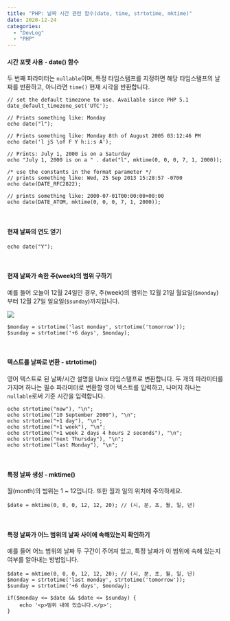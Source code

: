 ```yaml
---
title: "PHP: 날짜 시간 관련 함수(date, time, strtotime, mktime)"
date: 2020-12-24
categories: 
  - "DevLog"
  - "PHP"
---
```


#### **시간 포맷 사용 - date() 함수**

두 번째 파라미터는 `nullable`이며, 특정 타임스탬프를 지정하면 해당 타임스탬프의 날짜를 반환하고, 아니라면 `time()` 현재 시각을 반환합니다.

```
// set the default timezone to use. Available since PHP 5.1
date_default_timezone_set('UTC');

// Prints something like: Monday
echo date("l");

// Prints something like: Monday 8th of August 2005 03:12:46 PM
echo date('l jS \of F Y h:i:s A');

// Prints: July 1, 2000 is on a Saturday
echo "July 1, 2000 is on a " . date("l", mktime(0, 0, 0, 7, 1, 2000));

/* use the constants in the format parameter */
// prints something like: Wed, 25 Sep 2013 15:28:57 -0700
echo date(DATE_RFC2822);

// prints something like: 2000-07-01T00:00:00+00:00
echo date(DATE_ATOM, mktime(0, 0, 0, 7, 1, 2000));
```

 

#### **현재 날짜의 연도 얻기**

```
echo date("Y");
```

 

#### **현재 날짜가 속한 주(week)의 범위 구하기**

예를 들어 오늘이 12월 24일인 경우, 주(week)의 범위는 12월 21일 월요일(`$monday`)부터 12월 27일 일요일(`$sunday`)까지입니다.

![](./assets/img/wp-content/uploads/2020/12/스크린샷-2020-12-24-오후-8.24.29.png)

```
$monday = strtotime('last monday', strtotime('tomorrow'));
$sunday = strtotime('+6 days', $monday);
```

 

#### **텍스트를 날짜로 변환 - strtotime()**

영어 텍스트로 된 날짜/시간 설명을 Unix 타임스탬프로 변환합니다. 두 개의 파라미터를 가지며 하나는 필수 파라미터로 변환할 영어 텍스트를 입력하고, 나머지 하나는 `nullable`로써 기준 시간을 입력합니다.

```
echo strtotime("now"), "\n";
echo strtotime("10 September 2000"), "\n";
echo strtotime("+1 day"), "\n";
echo strtotime("+1 week"), "\n";
echo strtotime("+1 week 2 days 4 hours 2 seconds"), "\n";
echo strtotime("next Thursday"), "\n";
echo strtotime("last Monday"), "\n";
```

 

#### **특정 날짜 생성 - mktime()**

월(month)의 범위는 1 ~ 12입니다. 또한 월과 일의 위치에 주의하세요.

```
$date = mktime(0, 0, 0, 12, 12, 20); // (시, 분, 초, 월, 일, 년)
```

 

#### **특정 날짜가 어느 범위의 날짜 사이에 속해있는지 확인하기**

예를 들어 어느 범위의 날짜 두 구간이 주어져 있고, 특정 날짜가 이 범위에 속해 있는지 여부를 알아내는 방법입니다.

```
$date = mktime(0, 0, 0, 12, 12, 20); // (시, 분, 초, 월, 일, 년)
$monday = strtotime('last monday', strtotime('tomorrow'));
$sunday = strtotime('+6 days', $monday);

if($monday <= $date && $date <= $sunday) {
    echo '<p>범위 내에 있습니다.</p>';
}
```
